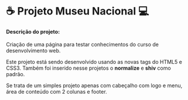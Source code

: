 # :coffee: Projeto Museu Nacional :computer:

#### Descrição do projeto:

Criação de uma página para testar conhecimentos do curso de desenvolvimento web. 

Este projeto está sendo desenvolvido usando as novas tags do HTML5 e CSS3. Também foi inserido nesse projetos o **normalize** e **shiv** como padrão.

Se trata de um simples projeto apenas com cabeçalho com logo e menu, área de conteúdo com 2 colunas e footer.



